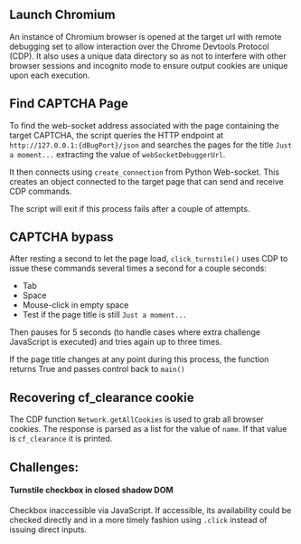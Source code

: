 ## Launch Chromium

An instance of Chromium browser is opened at the target url with remote debugging set to allow interaction over the Chrome Devtools Protocol (CDP). It also uses a unique data directory so as not to interfere with other browser sessions and incognito mode to ensure output cookies are unique upon each execution.
## Find CAPTCHA Page

To find the web-socket address associated with the page containing the target CAPTCHA, the script queries the HTTP endpoint at `http://127.0.0.1:{dBugPort}/json` and searches the pages for the title `Just a moment...` extracting the value of `webSocketDebuggerUrl`.

It then connects using `create_connection` from Python Web-socket. This creates an object connected to the target page that can send and receive CDP commands.

The script will exit if this process fails after a couple of attempts.
## CAPTCHA bypass

After resting a second to let the page load, `click_turnstile()` uses CDP to issue these commands several times a second for a couple seconds:
- Tab
- Space
- Mouse-click in empty space
- Test if the page title is still `Just a moment...`

Then pauses for 5 seconds (to handle cases where extra challenge JavaScript is executed) and tries again up to three times.

If the page title changes at any point during this process, the function returns True and passes control back to `main()`
## Recovering cf_clearance cookie

The CDP function `Network.getAllCookies` is used to grab all browser cookies. The response is parsed as a list for the value of `name`. If that value is `cf_clearance` it is printed.
## Challenges:
#### Turnstile checkbox in closed shadow DOM

Checkbox inaccessible via JavaScript. If accessible, its availability could be checked directly and in a more timely fashion using `.click` instead of issuing direct inputs.
